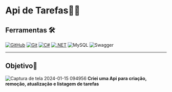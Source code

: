 </h1>
<h1>
   <span> Api de Tarefas📍📝</span>
</h1>

## Ferramentas 🛠️
[![GitHub](https://img.shields.io/badge/GitHub-000?style=for-the-badge&logo=github&logoColor=30A3DC)](https://docs.github.com/)
[![Git](https://img.shields.io/badge/Git-000?style=for-the-badge&logo=git&logoColor=E94D5F)](https://git-scm.com/doc)
[![C#](https://img.shields.io/badge/C%23-239120?style=for-the-badge&logo=c-sharp&logoColor=white)](https://git-scm.com/doc)
[![.NET](https://img.shields.io/badge/.NET-512BD4?style=for-the-badge&logo=dotnet&logoColor=white)](https://git-scm.com/doc)
![MySQL](https://img.shields.io/badge/mysql-%2300f.svg?style=for-the-badge&logo=mysql&logoColor=white)
![Swagger](https://img.shields.io/badge/-Swagger-%23Clojure?style=for-the-badge&logo=swagger&logoColor=white)
<br />


---
##  Objetivo🎯
![Captura de tela 2024-01-15 094956](https://github.com/Rebecavitoria45/API-de-Tarefas/assets/117654851/e79cf1b4-3364-4a04-83de-ebe4b2aa776f)
   <b>Criei uma Api para criação, remoção, atualização e listagem de tarefas </b>





